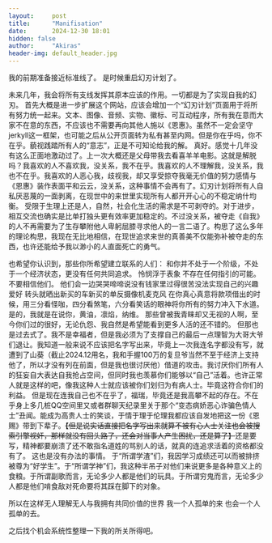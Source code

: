 ```yaml
---
layout:     post
title:      "Manifisation"
date:       2024-12-30 18:01
hidden: false
author:     "Akiras"
header-img: default_header.jpg
---
```


我的前期准备接近标准线了。
是时候重启幻刃计划了。

未来几年，我会将所有支线发挥其原本应该的作用。一切都是为了实现自我的幻刃。
首先大概是进一步扩展这个网站，应该会增加一个“幻刃计划”页面用于将所有努力统一起来。文本、图像、音频、实物、徽标、可互动程序，所有我在意而大家不在意的东西，不应该也不需要再向其他人施以《恩惠》。虽然不一定会坚守jerkyll这一框架，也可能之后从公开页面转为私有甚至内网。但是你在乎吗，你不在乎。藐视践踏所有人的“意志”，正是不可知论给我的解。
真好。感觉十几年没有这么正面地激动过了。上一次大概还是父母带我去看喜羊羊电影。这就是解脱吗？我喜欢的人不喜欢我，没关系，我不在乎。我喜欢的人不理解我，没关系，我也不在乎。我喜欢的人恶心我，歧视我，却又享受掠夺我毫无价值的努力感情与《恩惠》装作表面平和云云，没关系，这种事情不会再有了。幻刃计划将所有人自私厌恶蔑的一面剥离，在现世中的来世里实现所有人都开开心心的不稳定纳什均衡。
受限于生理上还是人，自然，社会化生活的需求是不可剥夺的。对于进步，相互交流也确实是比单打独头更有效率更加稳定的。不过没关系，被夺走《自我》的人不再需要为了生存攀附他人卑躬屈膝寻求他人的一言二语了。构思了这么多年的理论构思，我现在无比地相信，在现世追求来世的真善美不仅能弥补被夺走的东西，也许还能给予我以渺小的人直面死亡的勇气。

也希望你认识到，那些你所希望建立联系的人们：
和你并不处于一个阶级，不处于一个经济状态，更没有任何共同追求。
怜悯浮于表象
不存在任何指引的可能。
不要相信他们。
他们会一边哭哭啼啼说没有钱家里过得很苦没法实现自己的兴趣爱好
转头就晒出新买的车新买的单反摄像机麦克风
在你真心真意将款项借出的时候，用三分看怪咖，四分看煞笔，六分看笑话的眼神将你所有的努力冲入下水道。
是的，我就是在说你，黄油，凛焰，纳维。
那些曾被我青睐却又无视的人啊，至今你们过的很好，无论仇怨、我自然是希望能看到更多人活的还不错的。
但那也是过去式了。我不是幸福者，但是我必须为了支撑自己的最后一点理智为大哥大爷们退让。我知道一般来说不应该把名字写出来，毕竟上一次我连名字都没有写，就遭到了山葵（截止2024.12用名，我和手握100万的复旦爷当然不至于经济上支持他了，所以才没有列在前面，但是我也很讨厌他）借道的攻击。我讨厌你们所有人的狂妄自大表达自我抢占空间，但同时我也羡慕你们能够以“自己”活着。也许正常人就是这样的吧，像我这种人士就应该被你们划归为有病人士。毕竟这符合你们的利益。
但是现在连我自己也不在乎了，福瑞，毕竟还是我高攀不起的存在。不在乎身上多几桩QQ空间里又或者群聊天纪录里关于那个“变态病娇恶心诈骗色情人士”丑闻。能成为高贵人士的笑谈，于情于理于伦理我都应该自发地把这一份《恩赐》带到下辈子。~~【但是说实话直接把名字写出来就算不被有心人士关注也会被搜索引擎视奸，那样就没有回头路了，还会对当事人产生困扰，还是算了】~~还是要写，精神都要崩溃了还不敢指名道姓的骂别人的话，就真的连追求活着的资格都没有了。
这也是没有办法的事情。
于“所谓学渣”们，我因学习成绩还可以而被排挤被尊为“好学生”。于“所谓学神”们，我这种半吊子对他们来说更多是各种意义上的食粮。于所谓副歌而言，无论多少人都是他们的玩具。于所谓穷鬼而言，无论多少人都是他们啃食敌对死命要将其踩在脚下的对象。

所以在这样无人理解无人与我拥有共同价值的世界
我一个人孤单的来
也会一个人孤单的去。

之后找个机会系统性整理一下我的所关所得吧。
